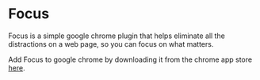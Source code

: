 # Focus 

Focus is a simple google chrome plugin that helps eliminate all the distractions on a web page, so you can focus on what matters. 

Add Focus to google chrome by downloading it from the chrome app store [here](https://chrome.google.com/webstore/detail/focus/ckkdbofdehcaophjcnapegcmgnkeilmf).
